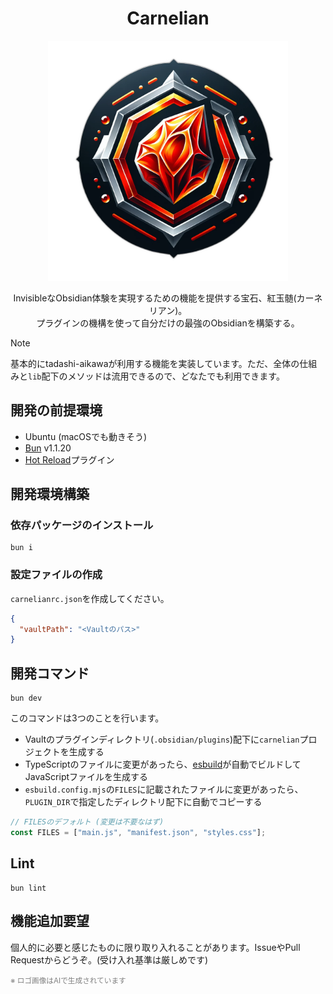 <div align="center">
    <h1>Carnelian</h1>
    <img src="./logo.png" width="384" />
    <p>
      <div>InvisibleなObsidian体験を実現するための機能を提供する宝石、紅玉髄(カーネリアン)。</div>
      <div>プラグインの機構を使って自分だけの最強のObsidianを構築する。</div>
    </p>
</div>

> [!NOTE]
> 基本的にtadashi-aikawaが利用する機能を実装しています。ただ、全体の仕組みと`lib`配下のメソッドは流用できるので、どなたでも利用できます。

## 開発の前提環境

- Ubuntu (macOSでも動きそう)
- [Bun] v1.1.20
- [Hot Reload]プラグイン

## 開発環境構築

### 依存パッケージのインストール

```console
bun i
```

### 設定ファイルの作成

`carnelianrc.json`を作成してください。

```json
{
  "vaultPath": "<Vaultのパス>"
}
```

## 開発コマンド

```console
bun dev
```

このコマンドは3つのことを行います。

- Vaultのプラグインディレクトリ(`.obsidian/plugins`)配下に`carnelian`プロジェクトを生成する
- TypeScriptのファイルに変更があったら、[esbuild]が自動でビルドしてJavaScriptファイルを生成する
- `esbuild.config.mjs`の`FILES`に記載されたファイルに変更があったら、`PLUGIN_DIR`で指定したディレクトリ配下に自動でコピーする

```ts
// FILESのデフォルト (変更は不要なはず)
const FILES = ["main.js", "manifest.json", "styles.css"];
```

## Lint

```console
bun lint
```

## 機能追加要望

個人的に必要と感じたものに限り取り入れることがあります。IssueやPull Requestからどうぞ。(受け入れ基準は厳しめです)

[Bun]: https://bun.sh/
[esbuild]: https://esbuild.github.io/
[Hot Reload]: https://github.com/pjeby/hot-reload

<small style="color: gray">※ ロゴ画像はAIで生成されています</small>

